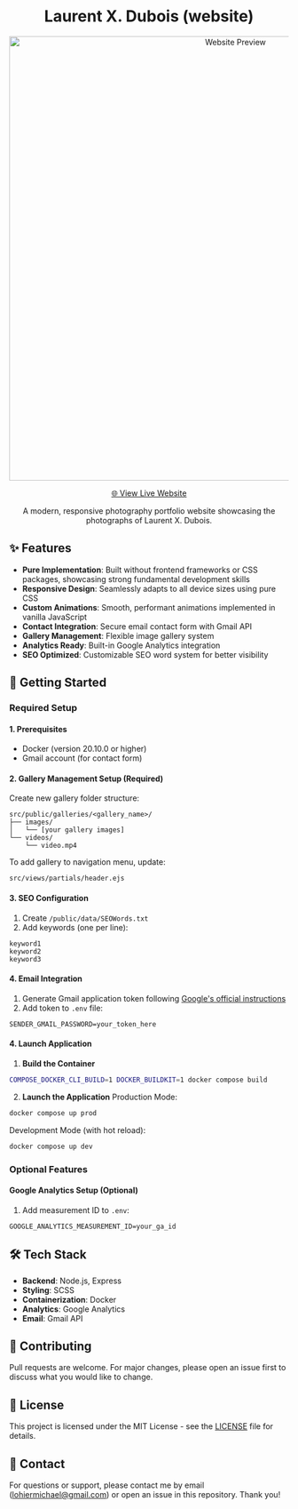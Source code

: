 <div align="center">

# Laurent X. Dubois (website)

<img
  src="public/gif/website-preview.gif"
  alt="Website Preview"
  width="800"
  style="max-width: 100%;">

[🌐 View Live Website](https://laurentxdubois.com)

A modern, responsive photography portfolio website showcasing the photographs
of Laurent X. Dubois.
</div>

## ✨ Features
- **Pure Implementation**: Built without frontend frameworks or CSS packages,
showcasing strong fundamental development skills
- **Responsive Design**: Seamlessly adapts to all device sizes using pure CSS
- **Custom Animations**: Smooth, performant animations implemented in vanilla
JavaScript
- **Contact Integration**: Secure email contact form with Gmail API
- **Gallery Management**: Flexible image gallery system
- **Analytics Ready**: Built-in Google Analytics integration
- **SEO Optimized**: Customizable SEO word system for better visibility

## 🚀 Getting Started

### Required Setup

#### 1. Prerequisites
- Docker (version 20.10.0 or higher)
- Gmail account (for contact form)

#### 2. Gallery Management Setup (Required)
Create new gallery folder structure:
```
src/public/galleries/<gallery_name>/
├── images/
│   └── [your gallery images]
└── videos/
    └── video.mp4
```

To add gallery to navigation menu, update:
```
src/views/partials/header.ejs
```


#### 3. SEO Configuration
1. Create `/public/data/SEOWords.txt`
2. Add keywords (one per line):
```
keyword1
keyword2
keyword3
```


#### 4. Email Integration
1. Generate Gmail application token following
   [Google's official instructions](https://support.google.com/accounts/answer/185833?hl=en)
2. Add token to `.env` file:
```env
SENDER_GMAIL_PASSWORD=your_token_here
```

#### 4. Launch Application
1. **Build the Container**
```bash
COMPOSE_DOCKER_CLI_BUILD=1 DOCKER_BUILDKIT=1 docker compose build
```

2. **Launch the Application**
Production Mode:
```bash
docker compose up prod
```
Development Mode (with hot reload):
```bash
docker compose up dev
```

### Optional Features

#### Google Analytics Setup (Optional)
1. Add measurement ID to `.env`:
```env
GOOGLE_ANALYTICS_MEASUREMENT_ID=your_ga_id
```

## 🛠️ Tech Stack
- **Backend**: Node.js, Express
- **Styling**: SCSS
- **Containerization**: Docker
- **Analytics**: Google Analytics
- **Email**: Gmail API

## 📝 Contributing
Pull requests are welcome. For major changes, please open an issue first to
discuss what you would like to change.

## 📄 License
This project is licensed under the MIT License - see the [LICENSE](LICENSE)
file for details.

## 🤝 Contact
For questions or support, please contact me by email (lohiermichael@gmail.com)
or open an issue in this repository. Thank you!
